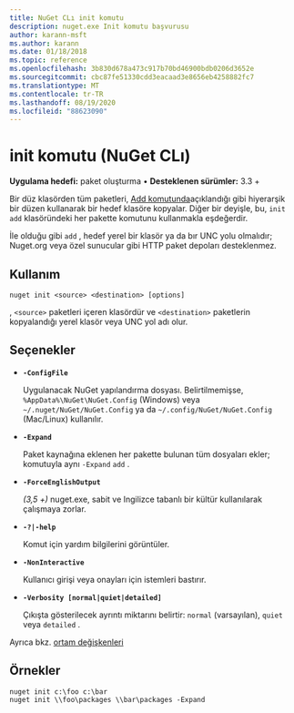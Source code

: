 ```yaml
---
title: NuGet CLı init komutu
description: nuget.exe Init komutu başvurusu
author: karann-msft
ms.author: karann
ms.date: 01/18/2018
ms.topic: reference
ms.openlocfilehash: 3b830d678a473c917b70bd46900bdb0206d3652e
ms.sourcegitcommit: cbc87fe51330cdd3eacaad3e8656eb4258882fc7
ms.translationtype: MT
ms.contentlocale: tr-TR
ms.lasthandoff: 08/19/2020
ms.locfileid: "88623090"
---
```

# <a name="init-command-nuget-cli"></a>init komutu (NuGet CLı)

**Uygulama hedefi:** paket oluşturma &bullet; **Desteklenen sürümler:** 3.3 +

Bir düz klasörden tüm paketleri, [Add komutunda](cli-ref-add.md)açıklandığı gibi hiyerarşik bir düzen kullanarak bir hedef klasöre kopyalar. Diğer bir deyişle, bu, `init` `add` klasöründeki her pakette komutunu kullanmakla eşdeğerdir.

İle olduğu gibi `add` , hedef yerel bir klasör ya da bır UNC yolu olmalıdır; Nuget.org veya özel sunucular gibi HTTP paket depoları desteklenmez.

## <a name="usage"></a>Kullanım

```cli
nuget init <source> <destination> [options]
```

, `<source>` paketleri içeren klasördür ve `<destination>` paketlerin kopyalandığı yerel klasör veya UNC yol adı olur.

## <a name="options"></a>Seçenekler

- **`-ConfigFile`**

  Uygulanacak NuGet yapılandırma dosyası. Belirtilmemişse, `%AppData%\NuGet\NuGet.Config` (Windows) veya `~/.nuget/NuGet/NuGet.Config` ya da `~/.config/NuGet/NuGet.Config` (Mac/Linux) kullanılır.

- **`-Expand`**

  Paket kaynağına eklenen her pakette bulunan tüm dosyaları ekler; komutuyla aynı `-Expand` `add` .

- **`-ForceEnglishOutput`**

  *(3,5 +)* nuget.exe, sabit ve Ingilizce tabanlı bir kültür kullanılarak çalışmaya zorlar.

- **`-?|-help`**

  Komut için yardım bilgilerini görüntüler.

- **`-NonInteractive`**

  Kullanıcı girişi veya onayları için istemleri bastırır.

- **`-Verbosity [normal|quiet|detailed]`**

  Çıkışta gösterilecek ayrıntı miktarını belirtir: `normal` (varsayılan), `quiet` veya `detailed` .

Ayrıca bkz. [ortam değişkenleri](cli-ref-environment-variables.md)

## <a name="examples"></a>Örnekler

```cli
nuget init c:\foo c:\bar
nuget init \\foo\packages \\bar\packages -Expand
```
